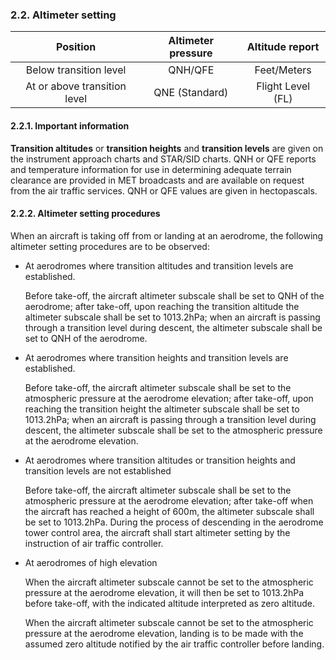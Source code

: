 ### 	2.2. Altimeter setting

|           Position           | Altimeter pressure |  Altitude report  |
| :--------------------------: | :----------------: | :---------------: |
|    Below transition level    |      QNH/QFE       |    Feet/Meters    |
| At or above transition level |   QNE (Standard)   | Flight Level (FL) |

#### 2.2.1. Important information

**Transition altitudes** or **transition heights** and **transition levels** are given on the instrument approach charts and STAR/SID charts. QNH or QFE reports and temperature information for use in determining adequate terrain clearance are provided in MET broadcasts and are available on request from the air traffic services. QNH or QFE values are given in hectopascals.

#### 2.2.2. Altimeter setting procedures

When an aircraft is taking off from or landing at an aerodrome, the following altimeter setting procedures are to be observed:

- At aerodromes where transition altitudes and transition levels are established.

   Before take-off, the aircraft altimeter subscale shall be set to QNH of the aerodrome; after take-off, upon reaching the transition altitude the altimeter subscale shall be set to 1013.2hPa; when an aircraft is passing through a transition level during descent, the altimeter subscale shall be set to QNH of the aerodrome.

- At aerodromes where transition heights and transition levels are established.

   Before take-off, the aircraft altimeter subscale shall be set to the atmospheric pressure at the aerodrome elevation; after take-off, upon reaching the transition height the altimeter subscale shall be set to 1013.2hPa; when an aircraft is passing through a transition level during descent, the altimeter subscale shall be set to the atmospheric pressure at the aerodrome elevation.

- At aerodromes where transition altitudes or transition heights and transition levels are not established

   Before take-off, the aircraft altimeter subscale shall be set to the atmospheric pressure at the aerodrome elevation; after take-off when the aircraft has reached a height of 600m, the altimeter subscale shall be set to 1013.2hPa. During the process of descending in the aerodrome tower control area, the aircraft shall start altimeter setting by the instruction of air traffic controller.

- At aerodromes of high elevation

   When the aircraft altimeter subscale cannot be set to the atmospheric pressure at the aerodrome elevation, it will then be set to 1013.2hPa before take-off, with the indicated altitude interpreted as zero altitude.

   When the aircraft altimeter subscale cannot be set to the atmospheric pressure at the aerodrome elevation, landing is to be made with the assumed zero altitude notified by the air traffic controller before landing.

   

